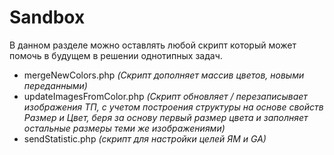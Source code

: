 # Sandbox
В данном разделе можно оставлять любой скрипт который может помочь в будущем в решении однотипных задач.
- mergeNewColors.php *(Скрипт дополняет массив цветов, новыми переданными)*
- updateImagesFromColor.php *(Скрипт обновляет / перезаписывает изображения ТП, с учетом построения структуры на основе свойств Размер и Цвет, беря за основу первый размер цвета и заполняет остальные размеры теми же изображениями)*
- sendStatistic.php *(скрипт для настройки целей ЯМ и GA)*
